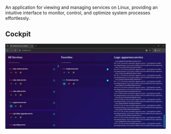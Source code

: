 An application for viewing and managing services on Linux, providing an intuitive interface to monitor, control, and optimize system processes effortlessly.

## Cockpit

![Main](https://github.com/WiktorLigeza/ServiceCockpit/blob/main/SYSTEM%20MD.png)

